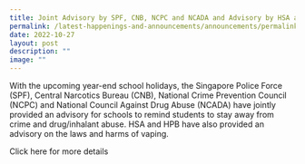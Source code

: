```yaml
---
title: Joint Advisory by SPF, CNB, NCPC and NCADA and Advisory by HSA and HPB
permalink: /latest-happenings-and-announcements/announcements/permalink/
date: 2022-10-27
layout: post
description: ""
image: ""
---
```

With the upcoming year-end school holidays, the Singapore Police Force (SPF), Central Narcotics Bureau (CNB), National Crime Prevention Council (NCPC) and National Council Against Drug Abuse (NCADA) have jointly provided an advisory for schools to remind students to stay away from crime and drug/inhalant abuse. HSA and HPB have also provided an advisory on the laws and harms of vaping.

Click here for more details